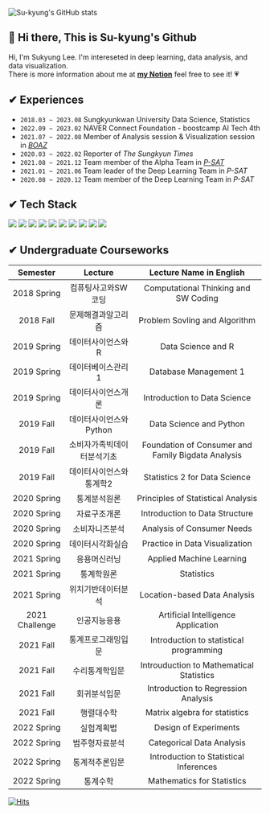 ![Su-kyung's GitHub stats](https://github-readme-stats.vercel.app/api?username=41ow1ives&show_icons=true&theme=vue&count_private=true)



## 🐰 Hi there, This is Su-kyung's Github
Hi, I'm Sukyung Lee. I'm intereseted in deep learning, data analysis, and data visualization.  
There is more information about me at **[my Notion](https://41ow1ives.notion.site/Portfolio-3674b1051709484a9e33a3e50138db1b)** feel free to see it! 💗



## ✔ Experiences
- `2018.03 ~ 2023.08` Sungkyunkwan University Data Science, Statistics
- `2022.09 ~ 2023.02` NAVER Connect Foundation - boostcamp AI Tech 4th
- `2021.07 ~ 2022.08` Member of Analysis session & Visualization session in <i>[BOAZ](https://github.com/BOAZ-bigdata)</i>
- `2020.03 ~ 2022.02` Reporter of <i>The Sungkyun Times</i>
- `2021.08 ~ 2021.12` Team member of the Alpha Team in <i>[P-SAT](https://github.com/p-sat)</i>
- `2021.01 ~ 2021.06` Team leader of the Deep Learning Team in <i>P-SAT</i>
- `2020.08 ~ 2020.12` Team member of the Deep Learning Team in <i>P-SAT</i>



## ✔ Tech Stack
<img src="https://img.shields.io/badge/Python-3776AB?style=flat&logo=Python&logoColor=white"/>  <img src="https://img.shields.io/badge/PyTorch-%23EE4C2C.svg?style=flat&logo=PyTorch&logoColor=white"/>
<img src = "https://img.shields.io/badge/TensorFlow-%23FF6F00.svg?style=flat&logo=TensorFlow&logoColor=white"/> <img src="https://img.shields.io/badge/-streamlit-red?style=flat&logo=Streamlit&logoColor=white"/> <img src = "https://img.shields.io/badge/-selenium-%43B02A?style=flat&logo=selenium&logoColor=white"/> <img src = "https://img.shields.io/badge/mysql-%2300f.svg?style=flat&logo=JavaScript&logoColor=white"/> <img src="https://img.shields.io/badge/R-276DC3?style=flat&logo=R&logoColor=white"/> <img src="https://img.shields.io/badge/Tableau-E97627?style=flat&logo=Tableau&logoColor=white"/> <img src="https://img.shields.io/badge/-QGIS-brightgreen?style=flat&logo=Qgis&logoColor=white"/> <img src = "https://img.shields.io/badge/mysql-%2300f.svg?style=flat&logo=mysql&logoColor=white"/>



## ✔ Undergraduate Courseworks
|    Semester    |           Lecture          |               Lecture Name in English              |
|:--------------:|:--------------------------:|:--------------------------------------------------:|
|   2018 Spring  |     컴퓨팅사고와SW코딩     |        Computational Thinking and SW Coding        |
|    2018 Fall   |     문제해결과알고리즘     |            Problem Sovling and Algorithm           |
|   2019 Spring  |      데이터사이언스와R     |                 Data Science and R                 |
|   2019 Spring  |      데이터베이스관리1     |                Database Management 1               |
|   2019 Spring  |     데이터사이언스개론     |            Introduction to Data Science            |
|    2019 Fall   |   데이터사이언스와Python   |               Data Science and Python              |
|    2019 Fall   | 소비자가족빅데이터분석기초 | Foundation of Consumer and Family Bigdata Analysis |
|    2019 Fall   |   데이터사이언스와통계학2  |            Statistics 2 for Data Science           |
|   2020 Spring  |        통계분석원론        |         Principles of Statistical Analysis         |
|   2020 Spring  |        자료구조개론        |           Introduction to Data Structure           |
|   2020 Spring  |       소비자니즈분석       |             Analysis of Consumer Needs             |
|   2020 Spring  |      데이터시각화실습      |           Practice in Data Visualization           |
|   2021 Spring  |        응용머신러닝        |              Applied Machine Learning              |
|   2021 Spring  |         통계학원론         |                     Statistics                     |
|   2021 Spring  |     위치기반데이터분석     |            Location-based Data Analysis            |
| 2021 Challenge |        인공지능응용        |         Artificial Intelligence Application        |
|    2021 Fall   |     통계프로그래밍입문     |       Introduction to statistical programming      |
|    2021 Fall   |       수리통계학입문       |      Introuduction to Mathematical Statistics      |
|    2021 Fall   |        회귀분석입문        |         Introduction to Regression Analysis        |
|    2021 Fall   |         행렬대수학         |            Matrix algebra for statistics           |
|   2022 Spring  |         실험계획법         |                Design of Experiments               |
|   2022 Spring  |       범주형자료분석       |              Categorical Data Analysis             |
|   2022 Spring  |       통계적추론입문       |       Introduction to Statistical Inferences       |
|   2022 Spring  |          통계수학          |             Mathematics for Statistics             |



[![Hits](https://hits.seeyoufarm.com/api/count/incr/badge.svg?url=https%3A%2F%2Fgithub.com%2F41ow1ives%2F&count_bg=%23FFE565&title_bg=%23555555&icon=&icon_color=%23E7E7E7&title=hits&edge_flat=false)](https://hits.seeyoufarm.com)
